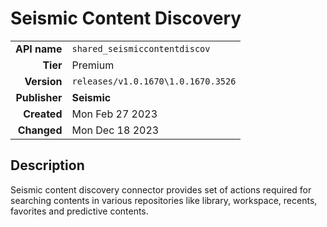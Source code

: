 # Seismic Content Discovery
| | |
|-:|-|
|**API name**|`shared_seismiccontentdiscov`|
|**Tier**|Premium|
|**Version**|`releases/v1.0.1670\1.0.1670.3526`|
|**Publisher**|**Seismic**|
|**Created**|Mon Feb 27 2023|
|**Changed**|Mon Dec 18 2023|

## Description
Seismic content discovery connector provides set of actions required for searching contents in various repositories like library, workspace, recents, favorites and predictive contents.
